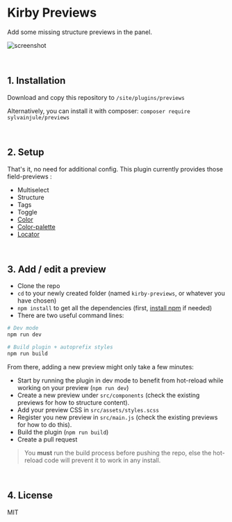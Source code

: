 # Kirby Previews

Add some missing structure previews in the panel.

![screenshot](https://user-images.githubusercontent.com/14079751/50736950-dcab0080-11c3-11e9-9548-02a04cdacaaf.jpg)

<br/>

## 1. Installation

Download and copy this repository to ```/site/plugins/previews```

Alternatively, you can install it with composer: ```composer require sylvainjule/previews```

<br/>

## 2. Setup

That's it, no need for additional config. This plugin currently provides those field-previews : 

- Multiselect
- Structure
- Tags
- Toggle
- [Color](https://github.com/TimOetting/kirby-color)
- [Color-palette](https://github.com/sylvainjule/kirby-color-palette)
- [Locator](https://github.com/sylvainjule/kirby-locator)

<br/>

## 3. Add / edit a preview

- Clone the repo
- `cd` to your newly created folder (named `kirby-previews`, or whatever you have chosen)
- `npm install` to get all the dependencies (first, [install npm](https://www.npmjs.com/get-npm) if needed)
- There are two useful command lines:

```bash
# Dev mode
npm run dev

# Build plugin + autoprefix styles
npm run build
```

From there, adding a new preview might only take a few minutes: 

- Start by running the plugin in dev mode to benefit from hot-reload while working on your preview (`npm run dev`)
- Create a new preview under `src/components` (check the existing previews for how to structure content).
- Add your preview CSS in `src/assets/styles.scss`
- Register you new preview in `src/main.js` (check the existing previews for how to do this).
- Build the plugin (`npm run build`)
- Create a pull request

> You **must** run the build process before pushing the repo, else the hot-reload code will prevent it to work in any install.

<br/>

## 4. License

MIT